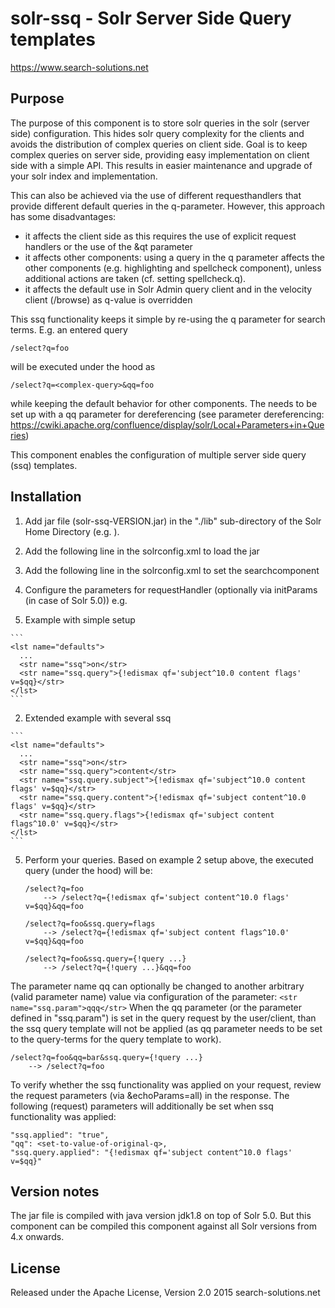 # solr-ssq - Solr Server Side Query templates

https://www.search-solutions.net

## Purpose
The purpose of this component is to store solr queries in the solr (server side) configuration.
This hides solr query complexity for the clients and avoids the distribution of complex queries on client side.
Goal is to keep complex queries on server side, providing easy implementation on client side with a simple API.
This results in easier maintenance and upgrade of your solr index and implementation.

This can also be achieved via the use of different requesthandlers that provide different default queries in the q-parameter.
However, this approach has some disadvantages:
- it affects the client side as this requires the use of explicit request handlers or the use of the &qt parameter
- it affects other components: using a query in the q parameter affects the other components (e.g. highlighting and spellcheck component), 
unless additional actions are taken (cf. setting spellcheck.q).
- it affects the default use in Solr Admin query client and in the velocity client (/browse) as q-value is overridden 

This ssq functionality keeps it simple by re-using the q parameter for search terms. 
E.g. an entered query

	/select?q=foo 

will be executed under the hood as
 
	/select?q=<complex-query>&qq=foo 

while keeping the default behavior for other components.
The <complex-query> needs to be set up with a qq parameter for dereferencing 
(see parameter dereferencing: https://cwiki.apache.org/confluence/display/solr/Local+Parameters+in+Queries) 

This component enables the configuration of multiple server side query (ssq) templates. 

## Installation
1. Add jar file (solr-ssq-VERSION.jar) in the "./lib" sub-directory of the Solr Home Directory (e.g. ).

2. Add the following line in the solrconfig.xml to load the jar
	  <lib dir="${solr.home.dir:}/lib/" regex="solr-ssq-\d.*\.jar" />
	  
3. Add the following line in the solrconfig.xml to set the searchcomponent
	  <searchComponent name="query" class="net.sr_sl.solr.solr_ssq.SsqQueryComponent" />
	  
4. Configure the parameters for requestHandler (optionally via initParams (in case of Solr 5.0)) e.g.
  1. Example with simple setup
  
    ```
    <lst name="defaults">
	  ...
	  <str name="ssq">on</str>
      <str name="ssq.query">{!edismax qf='subject^10.0 content flags' v=$qq}</str>
    </lst>
    ```

  2. Extended example with several ssq

    ```
    <lst name="defaults">
	  ...
	  <str name="ssq">on</str>
      <str name="ssq.query">content</str>
      <str name="ssq.query.subject">{!edismax qf='subject^10.0 content flags' v=$qq}</str>
      <str name="ssq.query.content">{!edismax qf='subject content^10.0 flags' v=$qq}</str>
      <str name="ssq.query.flags">{!edismax qf='subject content flags^10.0' v=$qq}</str>
    </lst>
    ```
    
5. Perform your queries. Based on example 2 setup above, the executed query (under the hood) will be:

    ```
    /select?q=foo
		--> /select?q={!edismax qf='subject content^10.0 flags' v=$qq}&qq=foo
		   
	/select?q=foo&ssq.query=flags
		--> /select?q={!edismax qf='subject content flags^10.0' v=$qq}&qq=foo
		   
	/select?q=foo&ssq.query={!query ...}
		--> /select?q={!query ...}&qq=foo   
    ```
    
The parameter name qq can optionally be changed to another arbitrary (valid parameter name) value via configuration of the parameter:
    ```
    <str name="ssq.param">qqq</str>
    ```
When the qq parameter (or the parameter defined in "ssq.param") is set in the query request by the user/client, than the ssq query template will not be applied 
(as qq parameter needs to be set to the query-terms for the query template to work).

	/select?q=foo&qq=bar&ssq.query={!query ...}
		--> /select?q=foo 

To verify whether the ssq functionality was applied on your request, review the request parameters (via &echoParams=all) in the response. 
The following (request) parameters will additionally be set when ssq functionality was applied:

    "ssq.applied": "true",
    "qq": <set-to-value-of-original-q>,
    "ssq.query.applied": "{!edismax qf='subject content^10.0 flags' v=$qq}"


## Version notes
The jar file is compiled with java version jdk1.8 on top of Solr 5.0. 
But this component can be compiled this component against all Solr versions from 4.x onwards.

## License
Released under the Apache License, Version 2.0
2015 search-solutions.net
